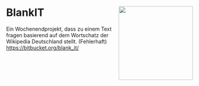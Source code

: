 # BlankIT <img align="right" width="200" src="https://jhbadge.com/?evt=cgn&year=2016">
Ein Wochenendprojekt, dass zu einem Text fragen basierend auf dem Wortschatz der Wikipedia Deutschland stellt. (Fehlerhaft) https://bitbucket.org/blank_it/
